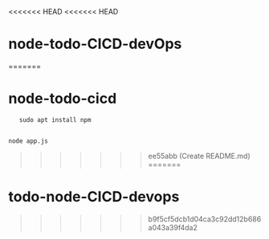 <<<<<<< HEAD
<<<<<<< HEAD
# node-todo-CICD-devOps
=======
# node-todo-cicd

```sudo apt install nodejs
   sudo apt install npm
```

```npm install

node app.js
```
>>>>>>> ee55abb (Create README.md)
=======
# todo-node-CICD-devops
>>>>>>> b9f5cf5dcb1d04ca3c92dd12b686a043a39f4da2
